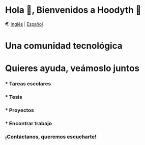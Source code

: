 # Hola 👋, Bienvenidos a Hoodyth 🚀

🌏 [Inglés](https://github.com/hoodyth/.github/blob/main/profile/README.md) | [Español](https://github.com/hoodyth/.github/blob/main/profile/README.es.md)

# Una comunidad tecnológica

# Quieres ayuda, veámoslo juntos
### * Tareas escolares
### * Tesis
### * Proyectos
### * Encontrar trabajo

### ¡Contáctanos, queremos escucharte!
